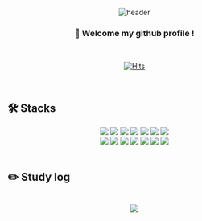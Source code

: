 <div align=center>
  
  ![header](https://capsule-render.vercel.app/api?type=cylinder&color=000000&height=150&section=header&text=Returnmakdo&fontColor=ffffff&fontSize=70&animation=fadeIn&fontAlignY=55)
</div>
<div align=center>

  ###  :wave: Welcome my github profile !
</div>
<br/>
<div align=center>
  
[![Hits](https://hits.seeyoufarm.com/api/count/incr/badge.svg?url=https%3A%2F%2Fgithub.com%2FReturnmakdo&count_bg=%23000000&title_bg=%23413F3F&icon=github.svg&icon_color=%23E7E7E7&title=Github+Visitors&edge_flat=false)](https://hits.seeyoufarm.com)
</div>
<br/>

## 🛠️ Stacks

<div align="center">
    <img src="https://img.shields.io/badge/ReactJs-61DAFB?style=for-the-badge&logo=React&logoColor=black"/>
    <img src="https://img.shields.io/badge/Redux-764ABC?style=for-the-badge&logo=Redux&logoColor=white">
    <img src="https://img.shields.io/badge/React Query-FF4154?style=for-the-badge&logo=React Query&logoColor=white">
    <img src="https://img.shields.io/badge/Axios-5A29E4?style=for-the-badge&logo=Axios&logoColor=white"/>
    <img src="https://img.shields.io/badge/ReduxToolkit-764ABC?style=for-the-badge&logo=Redux&logoColor=white">
    <img src="https://img.shields.io/badge/React Router-CA4245?style=for-the-badge&logo=React Router&logoColor=white">
    <img src="https://img.shields.io/badge/Recoil-7E7E7E?style=for-the-badge&logo=Recoil&logoColor=white">
    <br />
    <img src="https://img.shields.io/badge/styled-components-DB7093?style=for-the-badge&logo=styled-components&logoColor=white">
    <img src="https://img.shields.io/badge/HTML5-E34F26?style=for-the-badge&logo=HTML5&logoColor=white" />
    <img src="https://img.shields.io/badge/CSS3-1572B6?style=for-the-badge&logo=CSS3&logoColor=white" />
    <img src="https://img.shields.io/badge/JavaScript-F7DF1E?style=for-the-badge&logo=JavaScript&logoColor=black">
    <img src="https://img.shields.io/badge/Firebase-FFCA28?style=for-the-badge&logo=Firebase&logoColor=black">
    <img src="https://img.shields.io/badge/VueJs-4FC08D?style=for-the-badge&logo=Vue.js&logoColor=white"/>
    <img src="https://img.shields.io/badge/PHP-777BB4?style=for-the-badge&logo=php&logoColor=white"/>
</div>
<br/>

## :pencil2: Study log
<br/>
<div align="center">
  <img src="https://github-readme-stats.vercel.app/api/top-langs/?username=cldud970&layout=compact">
</div>
